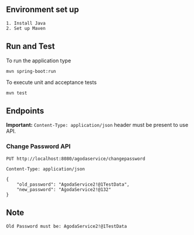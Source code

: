 ## Environment set up

```
1. Install Java
2. Set up Maven
```

## Run and Test

To run the application type

```
mvn spring-boot:run
```

To execute unit and acceptance tests


```
mvn test
```

## Endpoints

**Important:** `Content-Type: application/json` header must be present to use API.


### Change Password API

```
PUT http://localhost:8080/agodaservice/changepassword

Content-Type: application/json

{
    "old_password": "AgodaService2!@1TestData",
    "new_password": "AgodaService2!@132"
}
```

## Note

```
Old Password must be: AgodaService2!@1TestData
```